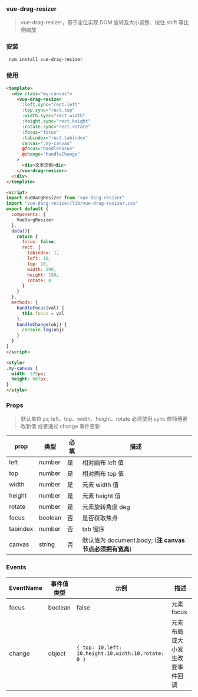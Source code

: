 ### vue-drag-resizer

> vue-drag-resizer，基于定位实现 DOM 旋转及大小调整、按住 shift 等比例缩放

### 安装

```bash
 npm install vue-drag-resizer
```

### 使用

```html
<template>
  <div class="my-canvas">
    <vue-drag-resizer
      :left.sync="rect.left"
      :top.sync="rect.top"
      :width.sync="rect.width"
      :height.sync="rect.height"
      :rotate.sync="rect.rotate"
      :focus="focus"
      :tabindex="rect.tabindex"
      canvas=".my-canvas"
      @focus="handleFocus"
      @change="handleChange"
    >
      <div>文本示例<div>
    </vue-drag-resizer>
  </div>
</template>

<script>
import VueDargResizer from 'vue-darg-resizer'
import "vue-darg-resizer/lib/vue-drag-resizer.css"
export default {
  components: {
    VueDargResizer
  },
  data(){
    return {
      focus: false,
      rect: {
        tabindex: 1,
        left: 10,
        top: 10,
        width: 200,
        height: 100,
        rotate: 0
      }
    }
  },
  methods: {
    handleFocus(val) {
      this.focus = val
    },
    handleChange(obj) {
      console.log(obj)
    }
  }
}
</script>

<style>
.my-canvas {
  width: 375px;
  height: 667px;
}
</style>
```

### Props

> 默认单位 `px`; left、top、width、height、rotate 必须使用.sync 修师傅更改新值 或者通过 change 事件更新

| prop     | 类型    | 必填 | 描述                                                     |
| -------- | ------- | ---- | -------------------------------------------------------- |
| left     | number  | 是   | 相对画布 left 值                                         |
| top      | number  | 是   | 相对画布 top 值                                          |
| width    | number  | 是   | 元素 width 值                                            |
| height   | number  | 是   | 元素 height 值                                           |
| rotate   | number  | 是   | 元素旋转角度 deg                                         |
| focus    | boolean | 否   | 是否获取焦点                                             |
| tabindex | number  | 否   | tab 键序                                                 |
| canvas   | string  | 否   | 默认值为 document.body; (**注 canvas 节点必须拥有宽高**) |

### Events

| EventName | 事件值类型 | 示例                                                | 描述                           |
| --------- | ---------- | --------------------------------------------------- | ------------------------------ |
| focus     | boolean    | false                                               | 元素 focus                     |
| change    | object     | `{ top: 10,left: 10,height:10,width:10,rotate: 0 }` | 元素布局或大小发生改变事件回调 |
